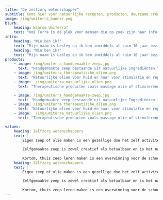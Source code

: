 ```yaml
---
title: "De zelfzorg wetenschapper"
subtitle: Komt hier voor natuurlijke recepten, producten, duurzame creaties & ideeën
image: /img/umiterra_banner.png
blurb:
    heading: Waarom UmiTerra?
    text: "Umi Terra is dé plek voor mensen die op zoek zijn naar informatie over het zelf maken van natuurlijke producten."
intro:
    heading: "Wie ben ik?"
    text: "Mijn naam is Lesley en ik ben inmiddels al ruim 10 jaar bezig met het maken van kruidenmengsels en het drogen van kruiden. Ik deel op deze website mijn kennis en ervaring op het gebied van natuurlijke producten, en geef je tips en tricks over hoe je zelf de mooiste en meest effectieve producten kunt maken. Of je nu geïnteresseerd bent in het kweken van kruiden, of in het maken van verzorgingsproducten voor je huid en haar, op Umi Terra vind je alles wat je nodig hebt om zelf aan de slag te gaan. Dus, laat je inspireren door de vele mogelijkheden die de natuur ons biedt, en begin vandaag nog met het maken van je eigen, unieke en natuurlijke producten!"
    heading: "Wie ben ik?"
    text: "Mijn naam is Lesley en ik ben inmiddels al ruim 10 jaar bezig met het maken van kruidenmengsels en het drogen van kruiden. Ik deel op deze website mijn kennis en ervaring op het gebied van natuurlijke producten, en geef je tips en tricks over hoe je zelf de mooiste en meest effectieve producten kunt maken. Of je nu geïnteresseerd bent in het kweken van kruiden, of in het maken van verzorgingsproducten voor je huid en haar, op Umi Terra vind je alles wat je nodig hebt om zelf aan de slag te gaan. Dus, laat je inspireren door de vele mogelijkheden die de natuur ons biedt, en begin vandaag nog met het maken van je eigen, unieke en natuurlijke producten!"
products:
    - image: /img/umiterra_handgemaakte-zeep.jpg
      text: "Handgemaakte zeep bestaande uit natuurlijke Ingrediënten."
    - image: /img/umiterra_therapeutische_olien.png
      text: "Natuurlijke olien voor huid en haar voor stimulatie en reparatie."
    - image:  /img/umiterra_natuurlijke_olien.png
      text: "Therapeutische producten zoals massage olie of stimulerende zalfjes."

    - image: /img/umiterra_handgemaakte-zeep.jpg
      text: "Handgemaakte zeep bestaande uit natuurlijke Ingrediënten."
    - image: /img/umiterra_therapeutische_olien.png
      text: "Natuurlijke olien voor huid en haar voor stimulatie en reparatie."
    - image:  /img/umiterra_natuurlijke_olien.png
      text: "Therapeutische producten zoals massage olie of stimulerende zalfjes."

values:
    heading: Zelfzorg wetenschappers
    text: |
        Eigen zeep of olie maken is een gezellige doe het zelf activiteit voor de doe-het-zelver.
        
        Zelfgemaakte zeep is zowel creatief als betaalbaar en is het natuurlijke, milieuvriendelijke alternatief voor dure zeep uit de winkel. Als je biologische ingrediënten gebruikt is zelf zeep maken niet alleen leuk maar ook milieuvriendelijk.
        
        Kortom, thuis zeep leren maken is een overwinning voor de schoonheidsroutine en voor het milieu.
    heading: Zelfzorg wetenschappers
    text: |
        Eigen zeep of olie maken is een gezellige doe het zelf activiteit voor de doe-het-zelver.
        
        Zelfgemaakte zeep is zowel creatief als betaalbaar en is het natuurlijke, milieuvriendelijke alternatief voor dure zeep uit de winkel. Als je biologische ingrediënten gebruikt is zelf zeep maken niet alleen leuk maar ook milieuvriendelijk.
        
        Kortom, thuis zeep leren maken is een overwinning voor de schoonheidsroutine en voor het milieu.
---
```

